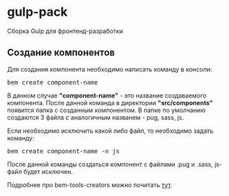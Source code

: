 # gulp-pack
Сборка Gulp для фронтенд-разработки

<h2>Создание компонентов</h2>

Для создания компонента необходимо написать команду в консоли:

<pre>bem create component-name</pre>

В данном случае <b>"component-name"</b> - это название создаваемого компонента.
После данной команда в директории <b>"src/components"</b> появится папка с созданным компонентом. В папке по умолчанию создаются 3 файла с аналогичным названем - pug, sass, js. 

Если необходимо исключить какой либо файл, то необходимо задать команду:

<pre>bem create component-name -n js</pre>

После данной команды создаться компонент с файлами .pug и .sass, js-файл будет исключен.

Подробнее про bem-tools-creators можно почитать <a href="https://github.com/bem-tools/bem-tools-create" target="_blank">тут</a>.
